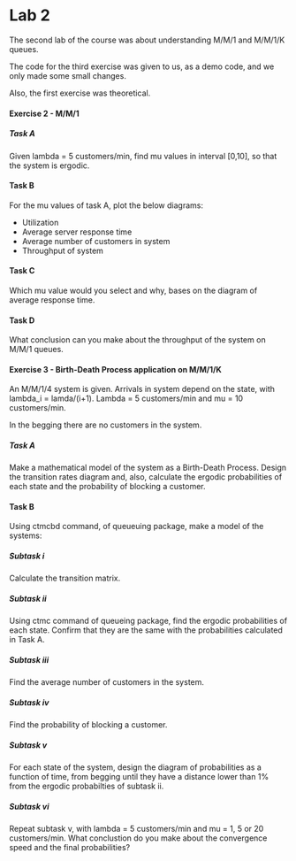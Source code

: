 # Lab 2

The second lab of the course was about understanding M/M/1 and M/M/1/K queues.

The code for the third exercise was given to us, as a demo code, and we only made some small changes.

Also, the first exercise was theoretical.

#### Exercise 2 - M/M/1

##### Task A

Given lambda = 5 customers/min, find mu values in interval [0,10], so that the system is ergodic.

#### Task B

For the mu values of task A, plot the below diagrams:

- Utilization
- Average server response time
- Average number of customers in system
- Throughput of system

#### Task C

Which mu value would you select and why, bases on the diagram of average response time.

#### Task D

What conclusion can you make about the throughput of the system on M/M/1 queues.

#### Exercise 3 - Birth-Death Process application on M/M/1/K

An M/M/1/4 system is given. Arrivals in system depend on the state, with lambda_i = lamda/(i+1). Lambda = 5 customers/min and mu = 10 customers/min.

In the begging there are no customers in the system.

##### Task A

Make a mathematical model of the system as a Birth-Death Process. Design the transition rates diagram and, also, calculate the ergodic probabilities of each state and the probability of blocking a customer. 

#### Task B

Using ctmcbd command, of queueuing package, make a model of the systems:

##### Subtask i

Calculate the transition matrix.

##### Subtask ii

Using ctmc command of queueing package, find the ergodic probabilities of each state. Confirm that they are the same with the probabilities calculated in Task A.

##### Subtask iii

Find the average number of customers in the system.

##### Subtask iv

Find the probability of blocking a customer.

##### Subtask v

For each state of the system, design the diagram of probabilities as a function of time, from begging until they have a distance lower than 1% from the ergodic probabilties of subtask ii.

##### Subtask vi

Repeat subtask v, with lambda = 5 customers/min and mu = 1, 5 or 20 customers/min. What conclustion do you make about the convergence speed and the final probabilities?